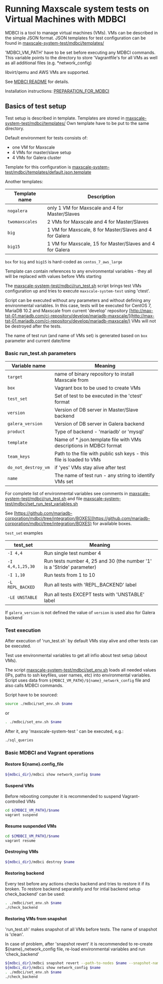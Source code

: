 # Running Maxscale system tests on Virtual Machines with MDBCI

MDBCI is a tool to manage virtual machines (VMs). 
VMs can be described in the simple JSON format.
JSON templates for test configuration can be found in
[maxscale-system-test/mdbci/templates/](templates/)

'MDBCI_VM_PATH' have to be set before executing any MDBCI commands. 
This variable points to the directory to store 'Vagrantfile's
for all VMs as well as all additional files (e.g. *network_config)

libvirt/qemu and AWS VMs are supported.

See [MDBCI README](https://github.com/mariadb-corporation/mdbci#mariadb-continuous-integration-infrastructure-mdbci) for details.

Installation instructions: [PREPARATION_FOR_MDBCI](https://github.com/mariadb-corporation/mdbci/blob/integration/PREPARATION_FOR_MDBCI.md)

## Basics of test setup

Test setup is described in template. Templates are stored in 
[maxscale-system-test/mdbci/templates/](templates/)
Own template have to be put to the same directory.

Default environment for tests consists of:
* one VM for Maxscale
* 4 VMs for master/slave setup
* 4 VMs for Galera cluster

Template for this configuration is
[maxscale-system-test/mdbci/templates/default.json.template](templates/default.json.template)

Another templates:

Template name|Description
---|---
 ```nogalera``` |only 1 VM for Maxscale and 4 for Master/Slaves|
 ```twomaxscales``` |2 VMs for Maxscale and 4 for Master/Slaves|
 ```big``` |1 VM for Maxscale, 8 for Master/Slaves and 4 for Galera|
 ```big15``` |1 VM for Maxscale, 15 for Master/Slaves and 4 for Galera|

```box``` for ```big``` and ```big15``` is hard-coded as ```centos_7_aws_large```

Template can contain references to any environmental variables - they all
will be replaced with values before VMs starting

The [maxscale-system-test/mdbci/run_test.sh](run_test.sh) script
brings test VMs configuration up and tries to execute 
```maxscale-system-test``` using 'ctest'.

Script can be executed without any parameters and without defining any 
environmental variables. 
In this case, tests will be executed for CentOS 7, MariaDB 10.2 and
Maxscale from current 'develop' repository 
[http://max-tst-01.mariadb.com/ci-repository/develop/mariadb-maxscale/](http://max-tst-01.mariadb.com/ci-repository/develop/mariadb-maxscale/)
VMs will not be destroyed after the tests.

The name of test run (and name of VMs set) is generated based on ```box``` parameter
and current date/time

### Basic run_test.sh parameters

Variable name|Meaning
---|---
```target``` |name of binary repository to install Maxscale from|
```box``` |Vagrant box to be used to create VMs |
```test_set``` |Set of test to be executed in the 'ctest' format|
```version```|Version of DB server in Master/Slave backend|
```galera_version```|Version of DB server in Galera backend|
```product```|Type of backend - 'mariadb' or 'mysql'|
```template```|Name of *.json.template file with VMs descriptions in MDBCI format|
```team_keys```|Path to the file with public ssh keys - this file is loaded to VMs|
```do_not_destroy_vm```|if 'yes' VMs stay alive after test|
```name```|The name of test run - any string to identify VMs set|


For complete list of environmental variables see comments in 
[maxscale-system-test/mdbci/run_test.sh](run_test.sh)
and file [maxscale-system-test/mdbci/set_run_test_variables.sh](set_run_test_variables.sh)

See [https://github.com/mariadb-corporation/mdbci/tree/integration/BOXES](https://github.com/mariadb-corporation/mdbci/tree/integration/BOXES)
for available boxes.

```test_set``` examples

test_set|Meaning
---|---
```-I 4,4```|Run single test number 4|
```-I 4,4,1,25,30```|Run tests number 4, 25 and 30 (the number '1' is a 'Stride' parameter)|
```-I 1,10```|Run tests from 1 to 10|
```-L REPL_BACKED```|Run all tests with 'REPL_BACKEND' label|
```-LE UNSTABLE```|Run all tests EXCEPT tests with 'UNSTABLE' label|

If ```galera_version``` is not defined the value of ```version``` is used also for Galera backend

### Test execution 

After execution of 'run_test.sh` by default VMs stay alive and other tests can be executed.

Test use environmental variables to get all infio about test setup (about VMs).

The script [maxscale-system-test/mdbci/set_env.sh](set_env.sh)
loads all needed values (IPs, paths to ssh keyfiles,
user names, etc) into environmental variables. Script uses 
data from ```${MDBCI_VM_PATH}/${name}_network_config``` file
and also calls MDBCI commands.

Script have to be sourced:

```bash
source ./mdbci/set_env.sh $name
```

or

```bash
. ./mdbci/set_env.sh $name
```

After it, any 'maxscale-system-test ' can be executed, e.g.:

```bash
./sql_queries
```

### Basic MDBCI and Vagrant operations

#### Restore ${name}.config_file

```bash
${mdbci_dir}/mdbci show network_config $name
```

#### Suspend VMs

Before rebooting computer it is recommended to suspend
Vagrant-controlled VMs

```bash
cd ${MDBCI_VM_PATH}/$name
vagrant suspend
```

#### Resume suspended VMs

```bash
cd ${MDBCI_VM_PATH}/$name
vagrant resume
```

#### Destroying VMs

```bash
${mdbci_dir}/mdbci destroy $name
```

#### Restoring backend

Every test before any actions checks backend and tries to restore it if its broken.
To restore backend separatelly and for intial backend setup check_backend' can be used:

```bash
. ./mdbci/set_env.sh $name
./check_backend
```

#### Restoring VMs from snapshot

'run_test.sh' makes snapshot of all VMs before tests. The name of snapshot is 'clean'.

In case of problem, after 'snapshot revert' it is recommended to re-create
${name}_network_config file, re-load environmental variables and run 
'check_backend'

```bash
${mdbci_dir}/mdbci snapshot revert --path-to-nodes $name --snapshot-name clean
${mdbci_dir}/mdbci show network_config $name
. ./mdbci/set_env.sh $name
./check_backend
```

